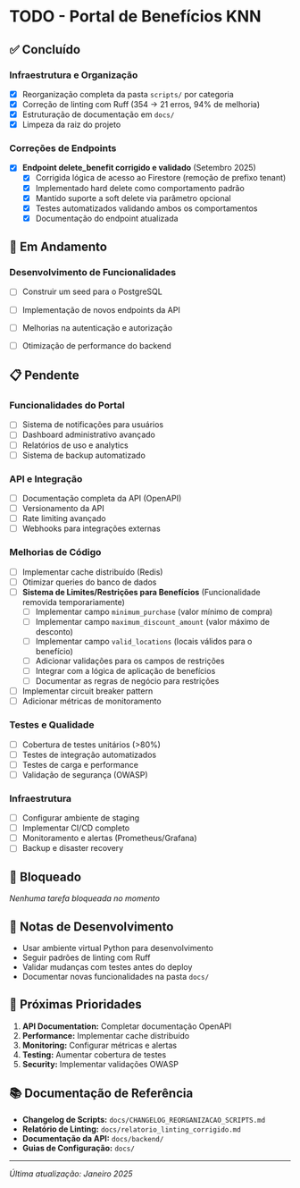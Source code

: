 # TODO - Portal de Benefícios KNN

## ✅ Concluído

### Infraestrutura e Organização

- [x] Reorganização completa da pasta `scripts/` por categoria
- [x] Correção de linting com Ruff (354 → 21 erros, 94% de melhoria)
- [x] Estruturação de documentação em `docs/`
- [x] Limpeza da raiz do projeto

### Correções de Endpoints

- [x] **Endpoint delete_benefit corrigido e validado** (Setembro 2025)
  - [x] Corrigida lógica de acesso ao Firestore (remoção de prefixo tenant)
  - [x] Implementado hard delete como comportamento padrão
  - [x] Mantido suporte a soft delete via parâmetro opcional
  - [x] Testes automatizados validando ambos os comportamentos
  - [x] Documentação do endpoint atualizada

## 🔄 Em Andamento

### Desenvolvimento de Funcionalidades

- [ ] Construir um seed para o PostgreSQL

- [ ] Implementação de novos endpoints da API
- [ ] Melhorias na autenticação e autorização
- [ ] Otimização de performance do backend

## 📋 Pendente

### Funcionalidades do Portal

- [ ] Sistema de notificações para usuários
- [ ] Dashboard administrativo avançado
- [ ] Relatórios de uso e analytics
- [ ] Sistema de backup automatizado

### API e Integração

- [ ] Documentação completa da API (OpenAPI)
- [ ] Versionamento da API
- [ ] Rate limiting avançado
- [ ] Webhooks para integrações externas

### Melhorias de Código

- [ ] Implementar cache distribuído (Redis)
- [ ] Otimizar queries do banco de dados
- [ ] **Sistema de Limites/Restrições para Benefícios** (Funcionalidade removida temporariamente)
  - [ ] Implementar campo `minimum_purchase` (valor mínimo de compra)
  - [ ] Implementar campo `maximum_discount_amount` (valor máximo de desconto)
  - [ ] Implementar campo `valid_locations` (locais válidos para o benefício)
  - [ ] Adicionar validações para os campos de restrições
  - [ ] Integrar com a lógica de aplicação de benefícios
  - [ ] Documentar as regras de negócio para restrições
- [ ] Implementar circuit breaker pattern
- [ ] Adicionar métricas de monitoramento

### Testes e Qualidade

- [ ] Cobertura de testes unitários (>80%)
- [ ] Testes de integração automatizados
- [ ] Testes de carga e performance
- [ ] Validação de segurança (OWASP)

### Infraestrutura

- [ ] Configurar ambiente de staging
- [ ] Implementar CI/CD completo
- [ ] Monitoramento e alertas (Prometheus/Grafana)
- [ ] Backup e disaster recovery

## 🚫 Bloqueado

*Nenhuma tarefa bloqueada no momento*

## 📝 Notas de Desenvolvimento

- Usar ambiente virtual Python para desenvolvimento
- Seguir padrões de linting com Ruff
- Validar mudanças com testes antes do deploy
- Documentar novas funcionalidades na pasta `docs/`

## 🎯 Próximas Prioridades

1. **API Documentation:** Completar documentação OpenAPI
2. **Performance:** Implementar cache distribuído
3. **Monitoring:** Configurar métricas e alertas
4. **Testing:** Aumentar cobertura de testes
5. **Security:** Implementar validações OWASP

## 📚 Documentação de Referência

- **Changelog de Scripts:** `docs/CHANGELOG_REORGANIZACAO_SCRIPTS.md`
- **Relatório de Linting:** `docs/relatorio_linting_corrigido.md`
- **Documentação da API:** `docs/backend/`
- **Guias de Configuração:** `docs/`

---
*Última atualização: Janeiro 2025*

